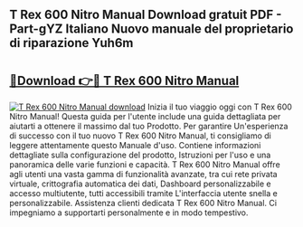 ## T Rex 600 Nitro Manual Download gratuit PDF - Part-gYZ Italiano Nuovo manuale del proprietario di riparazione Yuh6m

# <h2><a href="http://df9ubw7.blite.top/?on=T+Rex+600+Nitro+Manual">🔗Download 👉🔴 T Rex 600 Nitro Manual</a></h2>

[![T Rex 600 Nitro Manual download](https://i.imgur.com/lujVjoI.png)](http://df9ubw7.blite.top/?on=T+Rex+600+Nitro+Manual)
Inizia il tuo viaggio oggi con T Rex 600 Nitro Manual! Questa guida per l'utente include una guida dettagliata per aiutarti a ottenere il massimo dal tuo Prodotto. Per garantire Un'esperienza di successo con il tuo nuovo T Rex 600 Nitro Manual, ti consigliamo di leggere attentamente questo Manuale d'uso. Contiene informazioni dettagliate sulla configurazione del prodotto, Istruzioni per l'uso e una panoramica delle varie funzioni e capacità. T Rex 600 Nitro Manual offre agli utenti una vasta gamma di funzionalità avanzate, tra cui rete privata virtuale, crittografia automatica dei dati, Dashboard personalizzabile e accesso multiutente, tutti accessibili tramite L'interfaccia utente snella e personalizzabile. Assistenza clienti dedicata T Rex 600 Nitro Manual. Ci impegniamo a supportarti personalmente e in modo tempestivo.
